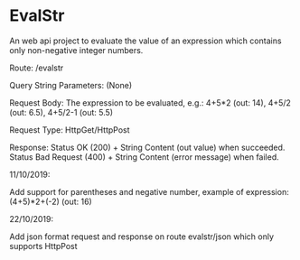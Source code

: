 # EvalStr
An web api project to evaluate the value of an expression which contains only non-negative integer numbers.

Route:
/evalstr

Query String Parameters:
(None)

Request Body:
The expression to be evaluated, e.g.: 4+5*2 (out: 14), 4+5/2 (out: 6.5), 4+5/2-1 (out: 5.5)

Request Type:
HttpGet/HttpPost

Response:
Status OK (200) + String Content (out value) when succeeded.
Status Bad Request (400) + String Content (error message) when failed.

11/10/2019: 

Add support for parentheses and negative number, example of expression: (4+5)*2+(-2) (out: 16)

22/10/2019:

Add json format request and response on route evalstr/json which only supports HttpPost
